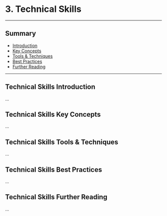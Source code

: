 # 3. Technical Skills
---
## Summary
- [Introduction](#technical-skills-introduction)
- [Key Concepts](#technical-skills-key-concepts)
- [Tools & Techniques](#technical-skills-tools-techniques)
- [Best Practices](#technical-skills-best-practices)
- [Further Reading](#technical-skills-further-reading)
---

## Technical Skills Introduction

...

## Technical Skills Key Concepts

...

## Technical Skills Tools & Techniques

...

## Technical Skills Best Practices

...

## Technical Skills Further Reading

...
